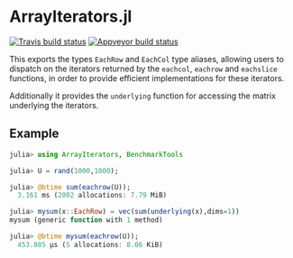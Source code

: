 # ArrayIterators.jl

[![Travis build status](https://travis-ci.org/simonbyrne/ArrayIterators.jl.svg?branch=master)](https://travis-ci.org/simonbyrne/ArrayIterators.jl)
[![Appveyor build status](https://ci.appveyor.com/api/projects/status/iy25a8lg6pk3wt34/branch/master?svg=true)](https://ci.appveyor.com/project/simonbyrne/arrayiterators-jl/branch/master)


This exports the types `EachRow` and `EachCol` type aliases, allowing users to dispatch on the iterators returned by the `eachcol`, `eachrow` and `eachslice` functions, in order to provide efficient implementations for these iterators.

Additionally it provides the `underlying` function for accessing the matrix underlying the iterators.

## Example

```julia
julia> using ArrayIterators, BenchmarkTools

julia> U = rand(1000,1000);

julia> @btime sum(eachrow(U));
  3.161 ms (2002 allocations: 7.79 MiB)

julia> mysum(x::EachRow) = vec(sum(underlying(x),dims=1))
mysum (generic function with 1 method)

julia> @btime mysum(eachrow(U));
  453.885 μs (5 allocations: 8.06 KiB)
```
